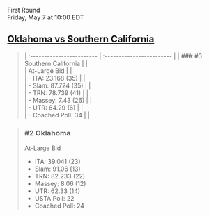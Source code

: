 First Round  
Friday, May 7 at 10:00 EDT
## [Oklahoma vs Southern California](https://www.ncaa.com/game/5833668) 

> | :------------------------ | :------------------------ |
> | ### #3 Southern California | |  
> | At-Large Bid              | |  
> | - ITA: 23.168 (35)        | |  
> | - Slam: 87.724 (35)       | |  
> | - TRN: 78.739 (41)        | |  
> | - Massey: 7.43 (26)       | |  
> | - UTR: 64.29 (6)          | |  
> | - Coached Poll: 34        | |  

> ### #2 Oklahoma  
> At-Large Bid  
> - ITA: 39.041 (23)  
> - Slam: 91.06 (13)  
> - TRN: 82.233 (22)  
> - Massey: 8.06 (12)  
> - UTR: 62.33 (14)  
> - USTA Poll: 22  
> - Coached Poll: 24  